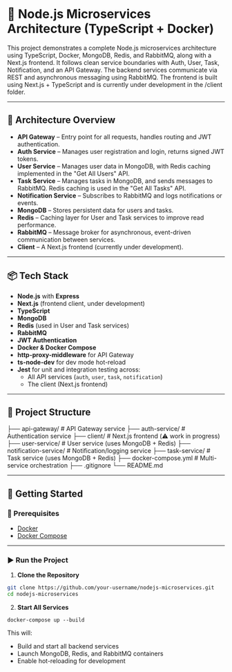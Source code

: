 # 🧩 Node.js Microservices Architecture (TypeScript + Docker)

This project demonstrates a complete Node.js microservices architecture using TypeScript, Docker, MongoDB, Redis, and RabbitMQ, along with a Next.js frontend. It follows clean service boundaries with Auth, User, Task, Notification, and an API Gateway. The backend services communicate via REST and asynchronous messaging using RabbitMQ. The frontend is built using Next.js + TypeScript and is currently under development in the /client folder.

---

## 🧠 Architecture Overview

- **API Gateway** – Entry point for all requests, handles routing and JWT authentication.
- **Auth Service** – Manages user registration and login, returns signed JWT tokens.
- **User Service** – Manages user data in MongoDB, with Redis caching implemented in the "Get All Users" API.
- **Task Service** – Manages tasks in MongoDB, and sends messages to RabbitMQ. Redis caching is used in the "Get All Tasks" API.
- **Notification Service** – Subscribes to RabbitMQ and logs notifications or events.
- **MongoDB** – Stores persistent data for users and tasks.
- **Redis** – Caching layer for User and Task services to improve read performance.
- **RabbitMQ** – Message broker for asynchronous, event-driven communication between services.
- **Client** – A Next.js frontend (currently under development).

---

## 📦 Tech Stack

- **Node.js** with **Express**
- **Next.js** (frontend client, under development)
- **TypeScript**
- **MongoDB**
- **Redis** (used in User and Task services)
- **RabbitMQ**
- **JWT Authentication**
- **Docker & Docker Compose**
- **http-proxy-middleware** for API Gateway
- **ts-node-dev** for dev mode hot-reload
- **Jest** for unit and integration testing across:
  - All API services (`auth`, `user`, `task`, `notification`)
  - The client (Next.js frontend)

---

## 📁 Project Structure

├── api-gateway/ # API Gateway service
├── auth-service/ # Authentication service
├── client/ # Next.js frontend (⚠️ work in progress)
├── user-service/ # User service (uses MongoDB + Redis)
├── notification-service/ # Notification/logging service
├── task-service/ # Task service (uses MongoDB + Redis)
├── docker-compose.yml # Multi-service orchestration
├── .gitignore
└── README.md

---

## 🚀 Getting Started

### 🔧 Prerequisites

- [Docker](https://www.docker.com/products/docker-desktop)
- [Docker Compose](https://docs.docker.com/compose/install/)

---

### ▶️ Run the Project

1. **Clone the Repository**

```bash
git clone https://github.com/your-username/nodejs-microservices.git
cd nodejs-microservices
```

2. **Start All Services**

```docker-compose up --build```

This will:

- Build and start all backend services
- Launch MongoDB, Redis, and RabbitMQ containers
- Enable hot-reloading for development
